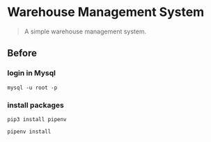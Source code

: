 # Warehouse Management System
>A simple warehouse management system.

## Before

### login in Mysql
```shell
mysql -u root -p
```

### install packages
```shell 
pip3 install pipenv

pipenv install
```
